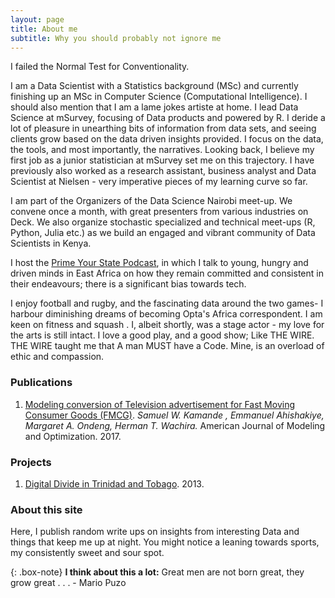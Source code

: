 ```yaml
---
layout: page
title: About me
subtitle: Why you should probably not ignore me
---
```


I failed the Normal Test for Conventionality.

I am a Data Scientist with a Statistics background (MSc) and currently finishing up an MSc in Computer Science (Computational Intelligence). I should also mention that I am a lame jokes artiste at home. I lead Data Science at mSurvey, focusing of Data products and powered by R. I deride a lot of pleasure in unearthing bits of information from data sets, and seeing clients grow based on the data driven insights provided. I focus on the data, the tools, and most importantly, the narratives. Looking back, I believe my first job as a junior statistician at mSurvey set me on this trajectory. I have previously also worked as a research assistant, business analyst and Data Scientist at Nielsen - very imperative pieces of my learning curve so far.

I am part of the Organizers of the Data Science Nairobi meet-up. We convene once a month, with great presenters from various industries on Deck. We also organize stochastic specialized and technical meet-ups (R, Python, Julia etc.) as we build an engaged and vibrant community of Data Scientists in Kenya.

I host the [Prime Your State Podcast](https://soundcloud.com/pys-with-kamande/), in which I talk to young, hungry and driven minds in East Africa on how they remain committed and consistent in their endeavours; there is a significant bias towards tech.

I enjoy football and rugby, and the fascinating data around the two games- I harbour diminishing dreams of becoming Opta's Africa correspondent. I am keen on fitness and squash . I, albeit shortly, was a stage actor - my love for the arts is still intact. I love a good play, and a good show; Like THE WIRE. THE WIRE taught me that A man MUST have a Code. Mine, is an overload of ethic and compassion.

### Publications
1. [Modeling conversion of Television advertisement for Fast Moving Consumer Goods (FMCG)](http://pubs.sciepub.com/ajmo/5/1/2/index.html). *Samuel W. Kamande , Emmanuel Ahishakiye, Margaret A. Ondeng, Herman T. Wachira.* American Journal of Modeling and Optimization. 2017.

### Projects
1. [Digital Divide in Trinidad and Tobago](https://tatt.org.tt/Portals/0/documents/Digital%20Divide%20Survey2013_FINAL%2017-01-2014-reduced.pdf). 2013.

### About this site
Here, I publish random write ups on insights from interesting Data and things that keep me up at night. You might notice a leaning towards sports, my consistently sweet and sour spot.

{: .box-note}
**I think about this a lot:** Great men are not born great, they grow great . . . - Mario Puzo
